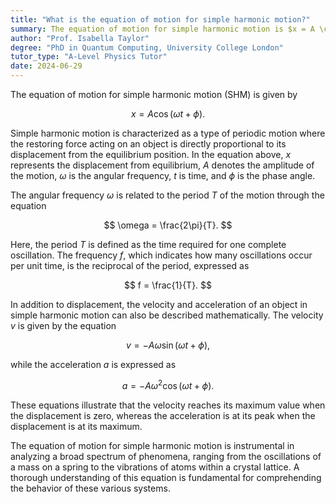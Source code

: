 ```yaml
---
title: "What is the equation of motion for simple harmonic motion?"
summary: The equation of motion for simple harmonic motion is $x = A \cos(\omega t + \phi)$.
author: "Prof. Isabella Taylor"
degree: "PhD in Quantum Computing, University College London"
tutor_type: "A-Level Physics Tutor"
date: 2024-06-29
---
```


The equation of motion for simple harmonic motion (SHM) is given by

$$
x = A \cos(\omega t + \phi).
$$

Simple harmonic motion is characterized as a type of periodic motion where the restoring force acting on an object is directly proportional to its displacement from the equilibrium position. In the equation above, $x$ represents the displacement from equilibrium, $A$ denotes the amplitude of the motion, $\omega$ is the angular frequency, $t$ is time, and $\phi$ is the phase angle.

The angular frequency $\omega$ is related to the period $T$ of the motion through the equation 

$$
\omega = \frac{2\pi}{T}.
$$

Here, the period $T$ is defined as the time required for one complete oscillation. The frequency $f$, which indicates how many oscillations occur per unit time, is the reciprocal of the period, expressed as 

$$
f = \frac{1}{T}.
$$

In addition to displacement, the velocity and acceleration of an object in simple harmonic motion can also be described mathematically. The velocity $v$ is given by the equation 

$$
v = -A\omega \sin(\omega t + \phi),
$$ 

while the acceleration $a$ is expressed as 

$$
a = -A\omega^2 \cos(\omega t + \phi).
$$

These equations illustrate that the velocity reaches its maximum value when the displacement is zero, whereas the acceleration is at its peak when the displacement is at its maximum.

The equation of motion for simple harmonic motion is instrumental in analyzing a broad spectrum of phenomena, ranging from the oscillations of a mass on a spring to the vibrations of atoms within a crystal lattice. A thorough understanding of this equation is fundamental for comprehending the behavior of these various systems.
    